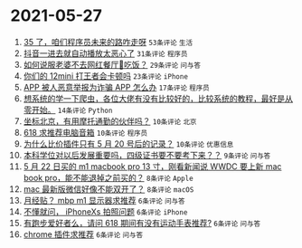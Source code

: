 # 2021-05-27

1. [35 了，咱们程序员未来的路咋走呀](https://www.v2ex.com/t/779479) `53条评论` `生活`
1. [抖音一进去就自动播放太恶心了](https://www.v2ex.com/t/779511) `31条评论` `程序员`
1. [如何说服老婆不去网红餐厅🍴吃饭？](https://www.v2ex.com/t/779502) `29条评论` `问与答`
1. [你们的 12mini 打王者会卡顿吗](https://www.v2ex.com/t/779495) `23条评论` `iPhone`
1. [APP 被人恶意举报为诈骗 APP 怎么办](https://www.v2ex.com/t/779503) `17条评论` `程序员`
1. [想系统的学一下爬虫，各位大佬有没有比较好的，比较系统的教程，最好是从零开始。](https://www.v2ex.com/t/779500) `14条评论` `Python`
1. [坐标北京，有用摩托通勤的伙伴吗？](https://www.v2ex.com/t/779509) `10条评论` `北京`
1. [618 求推荐电脑音箱](https://www.v2ex.com/t/779473) `10条评论` `程序员`
1. [为什么比价插件只有 5 月 20 号后的记录？](https://www.v2ex.com/t/779469) `10条评论` `优惠信息`
1. [本科学位对以后发展重要吗，四级证书要不要考下来？？](https://www.v2ex.com/t/779483) `9条评论` `问与答`
1. [5 月 22 日买的 m1 macbook pro 13 寸，刚看新闻说 WWDC 要上新 mac book pro，能不能退掉之前买的？](https://www.v2ex.com/t/779520) `8条评论` `Apple`
1. [mac 最新版微信好像不能双开了？](https://www.v2ex.com/t/779464) `8条评论` `macOS`
1. [月经贴？ mbp m1 显示器求推荐](https://www.v2ex.com/t/779497) `6条评论` `问与答`
1. [不懂就问， iPhoneXs 拍照问题](https://www.v2ex.com/t/779486) `6条评论` `iPhone`
1. [有跑步爱好者么，请问 618 期间有没有运动手表推荐?](https://www.v2ex.com/t/779474) `6条评论` `问与答`
1. [chrome 插件求推荐](https://www.v2ex.com/t/779468) `6条评论` `问与答`
